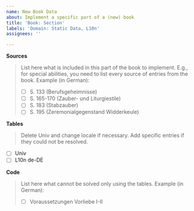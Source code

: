 ```yaml
---
name: New Book Data
about: Implement a specific part of a (new) book
title: 'Book: Section'
labels: 'Domain: Static Data, L10n'
assignees: ''

---
```


**Sources**
> List here what is included in this part of the book to implement. E.g., for special abilities, you need to list every source of entries from the book. Example (in German):
>
> - [ ] S. 133 (Berufsgeheimnisse)
> - [ ] S. 165-170 (Zauber- und Liturgiestile)
> - [ ] S. 183 (Stabzauber)
> - [ ] S. 195 (Zeremonialgegenstand Widderkeule)

**Tables**
> Delete Univ and change locale if necessary. Add specific entries if they could not be resolved.

- [ ] Univ
- [ ] L10n de-DE

**Code**
> List here what cannot be solved only using the tables. Example (in German):
>
> - [ ] Voraussetzungen Vorliebe I-II
